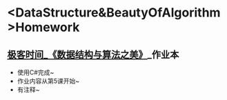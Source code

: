 # <DataStructure&BeautyOfAlgorithm>Homework
## [极客时间_《数据结构与算法之美》](https://time.geekbang.org/column/intro/126)_作业本
- 使用C#完成~
- 作业内容从第5课开始~
- 有注释~
